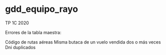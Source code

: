 # gdd_equipo_rayo
TP 1C 2020

Errores de la tabla maestra:

Código de rutas aéreas 
Misma butaca de un vuelo vendida dos o más veces
Dni duplicados 
